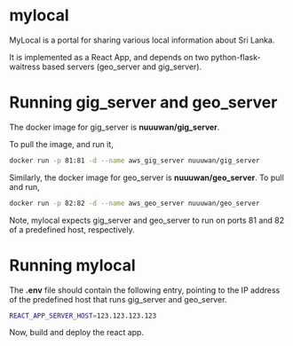# mylocal

MyLocal is a portal for sharing various local information about Sri Lanka.

It is implemented as a React App, and depends on two python-flask-waitress based servers (geo_server and gig_server).

# Running gig_server and geo_server

The docker image for gig_server is **nuuuwan/gig_server**.

To pull the image, and run it,

```bash
docker run -p 81:81 -d --name aws_gig_server nuuuwan/gig_server
```

Similarly, the docker image for geo_server is **nuuuwan/geo_server**. To pull and run,

```bash
docker run -p 82:82 -d --name aws_geo_server nuuuwan/geo_server
```

Note, mylocal expects gig_server and geo_server to run on ports 81 and 82 of a predefined host, respectively.

# Running mylocal

The **.env** file should contain the following entry, pointing to the IP address of the predefined host that runs gig_server and geo_server.

```bash
REACT_APP_SERVER_HOST=123.123.123.123
```

Now, build and deploy the react app.

